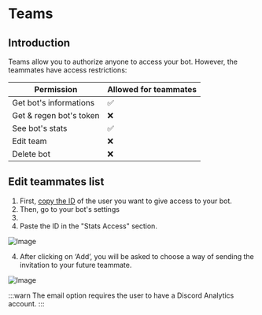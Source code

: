 # Teams

## Introduction

Teams allow you to authorize anyone to access your bot. However, the teammates have access restrictions:

| Permission                | Allowed for teammates |
|---------------------------|-----------------------|
| Get bot's informations    | ✅                    |
| Get & regen bot's token   | ❌                    |
| See bot's stats           | ✅                    |
| Edit team                 | ❌                    |
| Delete bot                | ❌                    |

## Edit teammates list

1. First, [copy the ID](https://support.discord.com/hc/en-us/articles/206346498-Where-can-I-find-my-User-Server-Message-ID-) of the user you want to give access to your bot.
2. Then, go to your bot's settings
3. 
4. Paste the ID in the "Stats Access" section.

![Image](https://i.imgur.com/i55JUgL.png)

4. After clicking on ‘Add’, you will be asked to choose a way of sending the invitation to your future teammate.

![Image](https://i.imgur.com/AGtiyIu.png)

:::warn
The email option requires the user to have a Discord Analytics account.
:::
